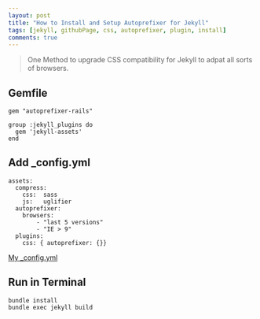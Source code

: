 ```yaml
---
layout: post
title: "How to Install and Setup Autoprefixer for Jekyll" 
tags: [jekyll, githubPage, css, autoprefixer, plugin, install]
comments: true
---
```


> One Method to upgrade CSS compatibility  for Jekyll to adpat all sorts of browsers.

## Gemfile

```
gem "autoprefixer-rails"

group :jekyll_plugins do
  gem 'jekyll-assets'
end
```

## Add _config.yml

```
assets:
  compress:
    css:  sass
    js:   uglifier
  autoprefixer:
    browsers:
        - "last 5 versions"
        - "IE > 9"
  plugins:
    css: { autoprefixer: {}}
```
[My _config.yml](https://github.com/Lei1025/lei1025.github.io/blob/master/_config.yml)

## Run in Terminal

```
bundle install
bundle exec jekyll build
```